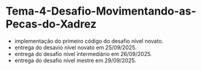 # Tema-4-Desafio-Movimentando-as-Pecas-do-Xadrez
- implementação do primeiro código do desafio nível novato.
- entrega do desavio nível novato em 25/09/2025.
- entrega do desafio nível intermediário em 26/09/2025.
- entrega do desafio nível mestre em 29/09/2025.

